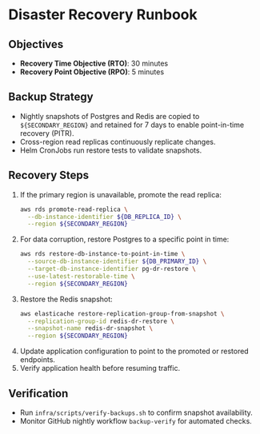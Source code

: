 # Disaster Recovery Runbook

## Objectives
- **Recovery Time Objective (RTO)**: 30 minutes
- **Recovery Point Objective (RPO)**: 5 minutes

## Backup Strategy
- Nightly snapshots of Postgres and Redis are copied to `${SECONDARY_REGION}` and retained for 7 days to enable point-in-time recovery (PITR).
- Cross-region read replicas continuously replicate changes.
- Helm CronJobs run restore tests to validate snapshots.

## Recovery Steps
1. If the primary region is unavailable, promote the read replica:
   ```bash
   aws rds promote-read-replica \
     --db-instance-identifier ${DB_REPLICA_ID} \
     --region ${SECONDARY_REGION}
   ```
2. For data corruption, restore Postgres to a specific point in time:
   ```bash
   aws rds restore-db-instance-to-point-in-time \
     --source-db-instance-identifier ${DB_PRIMARY_ID} \
     --target-db-instance-identifier pg-dr-restore \
     --use-latest-restorable-time \
     --region ${SECONDARY_REGION}
   ```
3. Restore the Redis snapshot:
   ```bash
   aws elasticache restore-replication-group-from-snapshot \
     --replication-group-id redis-dr-restore \
     --snapshot-name redis-dr-snapshot \
     --region ${SECONDARY_REGION}
   ```
4. Update application configuration to point to the promoted or restored endpoints.
5. Verify application health before resuming traffic.

## Verification
- Run `infra/scripts/verify-backups.sh` to confirm snapshot availability.
- Monitor GitHub nightly workflow `backup-verify` for automated checks.

